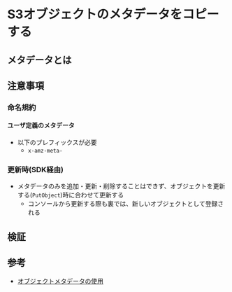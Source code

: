 # S3オブジェクトのメタデータをコピーする

## メタデータとは




## 注意事項
### 命名規約
#### ユーザ定義のメタデータ
- 以下のプレフィックスが必要
  - `x-amz-meta-`

### 更新時(SDK経由)
- メタデータのみを追加・更新・削除することはできず、オブジェクトを更新する(`PutObject`)時に合わせて更新する
  - コンソールから更新する際も裏では、新しいオブジェクトとして登録される

## 検証


## 参考
- [オブジェクトメタデータの使用](https://docs.aws.amazon.com/ja_jp/AmazonS3/latest/userguide/UsingMetadata.html)
